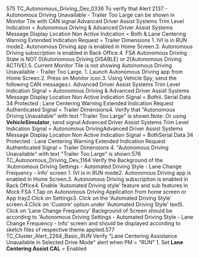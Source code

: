 575 TC_Autonomous_Driving_Dev_0336 To verify that Alert 2137 - Autonomous Driving Unavailable - Trailer Too Large can be shown in Monitor Tile with CAN signal Advanced Driver Assist Systems Trim Level Indication = Autonomous Driving & Advanced Driver Assist Systems Message Display Location Non Active Indication = Both & Lane Centering Warning Extended Indication Request = Trailer Dimensions 1. IVI is in RUN mode2. Autonomous Driving app is enabled in Home Screen.3. Autonomous Driving subscription is enabled in Back Office.4. FSA Autonomous Driving State is NOT 0(Autonomous Driving DISABLE) or 2(Autonomous Driving ACTIVE).5. Current Monitor Tile is not showing Autonomous Driving Unavailable - Trailer Too Large. 1. Launch Autonomous Driving app from Home Screen.2. Press on Monitor icon.3. Using Vehicle Spy, send the following CAN messages:i. Advanced Driver Assist Systems Trim Level Indication Signal = Autonomous Driving & Advanced Driver Assist Systems Message Display Location Non Active Indication Signal = Bothii. Serial Data 34 Protected : Lane Centering Warning Extended Indication Request Authenticated Signal = Trailer Dimensions4. Verify that "Autonomous Driving Unavailable" with text "Trailer Too Large" is shown.Note: Or using **VehicleSimulator**, send signal:Advanced Driver Assist Systems Trim Level Indication Signal = Autonomous DrivingAdvanced Driver Assist Systems Message Display Location Non Active Indication Signal = BothSerial Data 34 Protected : Lane Centering Warning Extended Indication Request Authenticated Signal = Trailer Dimensions 4. "Autonomous Driving Unavailable" with text "Trailer Too Large" is shown.576 TC_Autonomous_Driving_Dev_1164 Verify the Background of the 'Autonomous Driving Settings - Automated Driving Style - Lane Change Frequency - Info' screen 1. IVI is in RUN mode2. Autonomous Driving app is enabled in Home Screen.3. Autonomous Driving subscription is enabled in Back Office4. Enable 'Automated Driving style' feature and sub features in Mock FSA 1.Tap on Autonomous Driving Application from home screen or App tray2.Click on Settings3. Click on the 'Automated Driving Style' screen.4.Click on 'Custom' option under 'Automated Driving Style' text5. Click on 'Lane Change Frequency' Background of Screen should be according to 'Autonomous Driving Settings - Automated Driving Style - Lane Change Frequency - Info' screen and should be displayed according to sketch files of respective theme applied.577 TC_Cluster_Alert_2264_Basic_RUN Verify "Lane Centering Assistance Unavailable in Selected Drive Mode" alert when PM = "RUN" 1. Set **Lane Centering Assist CAL** = Enabled